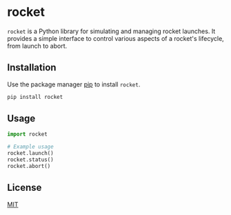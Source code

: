 # rocket

`rocket` is a Python library for simulating and managing rocket launches. It provides a simple interface to control various aspects of a rocket's lifecycle, from launch to abort.

## Installation

Use the package manager [pip](https://pip.pypa.io/en/stable/) to install `rocket`.

```bash
pip install rocket
```

## Usage

```python
import rocket

# Example usage
rocket.launch()
rocket.status()
rocket.abort()
```

## License

[MIT](https://choosealicense.com/licenses/mit/)
